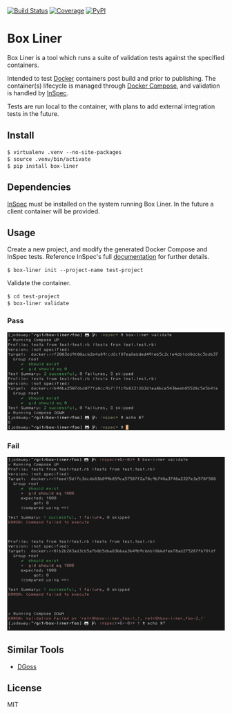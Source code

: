[![Build Status](http://img.shields.io/travis/retr0h/box-liner.svg?style=popout-square&logo=travis)](https://travis-ci.org/retr0h/box-liner)
[![Coverage](https://img.shields.io/codecov/c/github/retr0h/box-liner.svg?style=popout-square&logo=codecov)](https://codecov.io/gh/retr0h/box-liner)
[![PyPI](https://img.shields.io/pypi/v/box-liner.svg?style=popout-square&logo=python)](https://pypi.org/project/box-liner/)

# Box Liner

Box Liner is a tool which runs a suite of validation tests against the
specified containers.

Intended to test [Docker][1] containers post build and prior to publishing.
The container(s) lifecycle is managed through [Docker Compose][2], and
validation is handled by [InSpec][3].

Tests are run local to the container, with plans to add external integration
tests in the future.

[1]: https://www.docker.com/
[2]: https://docs.docker.com/compose/
[3]: https://www.inspec.io/

## Install

    $ virtualenv .venv --no-site-packages
    $ source .venv/bin/activate
    $ pip install box-liner

## Dependencies

[InSpec][4] must be installed on the system running Box Liner.  In the future a
client container will be provided.

[4]: https://www.inspec.io/downloads/

## Usage

Create a new project, and modify the generated Docker Compose and InSpec tests.
Reference InSpec's full [documentation][5] for further details.

    $ box-liner init --project-name test-project

[5]: https://www.inspec.io/docs/

Validate the container.

    $ cd test-project
    $ box-liner validate

### Pass

![Pass](img/pass.png?raw=true "Pass")

### Fail

![Fail](img/fail.png?raw=true "Fail")

## Similar Tools

* [DGoss][1]

[1]: https://github.com/aelsabbahy/goss/tree/master/extras/dgoss

## License

MIT

